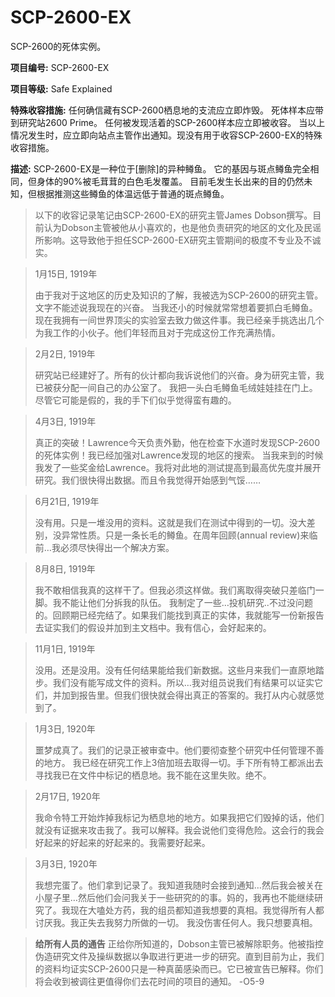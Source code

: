 # SCP-2600-EX
                        




SCP-2600的死体实例。



**项目编号:**  SCP-2600-EX

**项目等级:**  Safe Explained

**特殊收容措施:**  任何确信藏有SCP-2600栖息地的支流应立即炸毁。 死体样本应带到研究站2600 Prime。 任何被发现活着的SCP-2600样本应立即被收容。 当以上情况发生时，应立即向站点主管作出通知。现没有用于收容SCP-2600-EX的特殊收容措施。

**描述:** SCP-2600-EX是一种位于[删除]的异种鳟鱼。 它的基因与斑点鳟鱼完全相同，但身体的90%被毛茸茸的白色毛发覆盖。 目前毛发生长出来的目的仍然未知，但根据推测这些鳟鱼的体温远低于普通的斑点鳟鱼。


> 以下的收容记录笔记由SCP-2600-EX的研究主管James Dobson撰写。目前认为Dobson主管被他从小喜欢的，也是他负责研究的地区的文化及民谣所影响。这导致他于担任SCP-2600-EX研究主管期间的极度不专业及不诚实。
> 


> 1月15日, 1919年
> 
> 由于我对于这地区的历史及知识的了解，我被选为SCP-2600的研究主管。文字不能述说我现在的兴奋。 当我还小的时候就常常想着要抓白毛鳟鱼。现在我拥有一间世界顶尖的实验室去致力做这件事。我已经亲手挑选出几个为我工作的小伙子。他们年轻而且对于完成这份工作充满热情。
> 


> 2月2日, 1919年
> 
> 研究站已经建好了。所有的伙计都向我诉说他们的兴奋。身为研究主管，我已被获分配一间自己的办公室了。 我把一头白毛鳟鱼毛绒娃娃挂在门上。尽管它可能是假的，我的手下们似乎觉得蛮有趣的。
> 


> 4月3日, 1919年
> 
> 真正的突破！Lawrence今天负责外勤，他在检查下水道时发现SCP-2600的死体实例！我已经加强对Lawrence发现的地区的搜索。 当我来到的时候我发了一些奖金给Lawrence。我将对此地的测试提高到最高优先度并展开研究。我们很快得出数据。而且令我觉得开始感到气馁……
> 


> 6月21日, 1919年
> 
> 没有用。只是一堆没用的资料。这就是我们在测试中得到的一切。没大差别，没异常性质。只是一条长毛的鳟鱼。在周年回顾(annual review)来临前…我必须尽快得出一个解决方案。
> 


> 8月8日, 1919年
> 
> 我不敢相信我真的这样干了。但我必须这样做。我们离取得突破只差临门一脚。我不能让他们分拆我的队伍。 我制定了一些…投机研究..不过没问题的。回顾期已经完结了。如果我们能找到真正的实体，我就能写一份新报告去证实我们的假设并加到主文档中。我有信心，会好起来的。
> 


> 11月1日, 1919年
> 
> 没用。还是没用。没有任何结果能给我们新数据。这些月来我们一直原地踏步。我们没有能写成文件的资料。所以…我对组员说我们有结果可以证实它们，并加到报告里。但我们很快就会得出真正的答案的。我打从内心就感觉到了。
> 


> 1月3日, 1920年
> 
> 噩梦成真了。我们的记录正被审查中。他们要彻查整个研究中任何管理不善的地方。 我已经在研究工作上3倍加班去取得一切。手下所有特工都派出去寻找我已在文件中标记的栖息地。我不能在这里失败。绝不。
> 


> 2月17日, 1920年
> 
> 我命令特工开始炸掉我标记为栖息地的地方。如果我把它们毁掉的话，他们就没有证据来攻击我了。我可以解释。我会说他们变得危险。这会行的我会好起来的好起来的好起来的。我需要好起来。
> 


> 3月3日, 1920年
> 
> 我想完蛋了。他们拿到记录了。我知道我随时会接到通知…然后我会被关在小屋子里…然后他们会问我关于一些研究的的事。妈的，我再也不能继续研究了。我现在大嗑处方药，我的组员都知道我想要的真相。我觉得所有人都讨厌我。我正失去我努力所做的一切。 我没伤害任何人。我只想要真相。
> 


> **给所有人员的通告** 
正给你所知道的，Dobson主管已被解除职务。他被指控伪造研究文件及操纵数据以争取进行更进一步的研究。直到目前为止，我们的资料均证实SCP-2600只是一种真菌感染而已。它已被宣告已解释。你们将会收到被调往更值得你们去花时间的项目的通知。
-O5-9
> 



                    